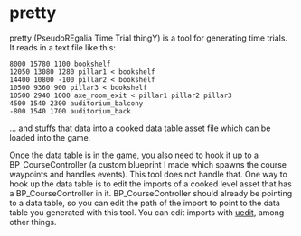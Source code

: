 # pretty

pretty (PseudoREgalia Time Trial thingY) is a tool for generating time trials. It reads in a text file like this:

```
8000 15780 1100 bookshelf
12050 13080 1280 pillar1 < bookshelf
14400 10800 -100 pillar2 < bookshelf
10500 9360 900 pillar3 < bookshelf
10500 2940 1000 axe_room_exit < pillar1 pillar2 pillar3
4500 1540 2300 auditorium_balcony
-800 1540 1700 auditorium_back
```

... and stuffs that data into a cooked data table asset file which can be loaded into the game.

Once the data table is in the game, you also need to hook it up to a BP_CourseController (a custom blueprint I made which spawns the course waypoints and handles events). This tool does not handle that. One way to hook up the data table is to edit the imports of a cooked level asset that has a BP_CourseController in it. BP_CourseController should already be pointing to a data table, so you can edit the path of the import to point to the data table you generated with this tool. You can edit imports with [uedit](https://github.com/turncoda/uedit), among other things.
